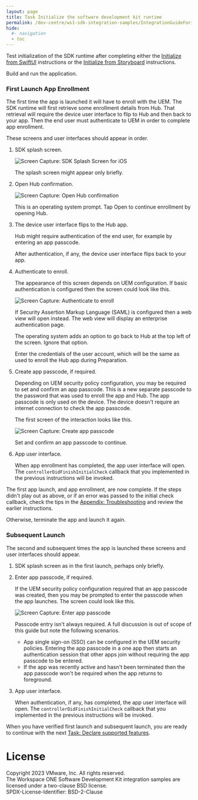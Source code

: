 ```yaml
---
layout: page
title: Task Initialize the software development kit runtime
permalink: /dev-centre/ws1-sdk-integration-samples/IntegrationGuideForiOS/Guides/23BaseIntegration/
hide:
  #- navigation
  - toc
---
```


Test initialization of the SDK runtime after completing either
the [Initialize from SwiftUI](../01Initialize-from-SwiftUI/readme.md)
instructions or
the [Initialize from Storyboard](../02Initialize-from-Storyboard/readme.md)
instructions.

Build and run the application.

### First Launch App Enrollment
The first time the app is launched it will have to enroll with the UEM. The SDK
runtime will first retrieve some enrollment details from Hub. That retrieval
will require the device user interface to flip to Hub and then back to your app.
Then the end user must authenticate to UEM in order to complete app enrollment.

These screens and user interfaces should appear in order.

1.  SDK splash screen.

    ![**Screen Capture:** SDK Splash Screen for iOS](Screen_SDK-Splash-Screen.png)

    The splash screen might appear only briefly.

2.  Open Hub confirmation.

    ![**Screen Capture:** Open Hub confirmation](Screen_ws1appOpenHub.png)

    This is an operating system prompt. Tap Open to continue enrollment by
    opening Hub.

3.  The device user interface flips to the Hub app.

    Hub might require authentication of the end user, for example by entering an
    app passcode.

    After authentication, if any, the device user interface flips back to your
    app.

4.  Authenticate to enroll.

    The appearance of this screen depends on UEM configuration. If basic
    authentication is configured then the screen could look like this.

    ![**Screen Capture:** Authenticate to enroll](Screen_ws1appAuthenticateToEnroll.png)

    If Security Assertion Markup Language (SAML) is configured then a web view
    will open instead. The web view will display an enterprise authentication
    page.

    The operating system adds an option to go back to Hub at the top left of the
    screen. Ignore that option.

    Enter the credentials of the user account, which will be the same as used to
    enroll the Hub app during Preparation.

5.  Create app passcode, if required.

    Depending on UEM security policy configuration, you may be required to set
    and confirm an app passcode. This is a new separate passcode to the password
    that was used to enroll the app and Hub. The app passcode is only used on
    the device. The device doesn't require an internet connection to check the
    app passcode.

    The first screen of the interaction looks like this.

    ![**Screen Capture:** Create app passcode](Screen_ws1appCreateAppPasscode.png)

    Set and confirm an app passcode to continue.

6.  App user interface.

    When app enrollment has completed, the app user interface will open. The
    `controllerDidFinishInitialCheck` callback that you implemented in the
    previous instructions will be invoked.

The first app launch, and app enrollment, are now complete. If the steps didn't
play out as above, or if an error was passed to the initial check callback,
check the tips in
the [Appendix: Troubleshooting](../../22Appendix_Troubleshooting/readme.md)
and review the earlier instructions.

Otherwise, terminate the app and launch it again.

### Subsequent Launch
The second and subsequent times the app is launched these screens and user
interfaces should appear.

1.  SDK splash screen as in the first launch, perhaps only briefly.

2.  Enter app passcode, if required.

    If the UEM security policy configuration required that an app passcode was
    created, then you may be prompted to enter the passcode when the app
    launches. The screen could look like this.

    ![**Screen Capture:** Enter app passcode](Screen_ws1appEnterAppPasscode.png)

    Passcode entry isn't always required. A full discussion is out of scope of
    this guide but note the following scenarios.
    
    -   App single sign-on (SSO) can be configured in the UEM security policies.
        Entering the app passcode in a one app then starts an authentication
        session that other apps join without requiring the app passcode to be
        entered.
    -   If the app was recently active and hasn't been terminated then the app
        passcode won't be required when the app returns to foreground.

3.  App user interface.

    When authentication, if any, has completed, the app user interface will
    open. The `controllerDidFinishInitialCheck` callback that you implemented in
    the previous instructions will be invoked.

When you have verified first launch and subsequent launch, you are ready to
continue with the next
[Task: Declare supported features](../../05Task_Declare-Supported-Features/readme.md).

# License
Copyright 2023 VMware, Inc. All rights reserved.  
The Workspace ONE Software Development Kit integration samples are licensed
under a two-clause BSD license.  
SPDX-License-Identifier: BSD-2-Clause